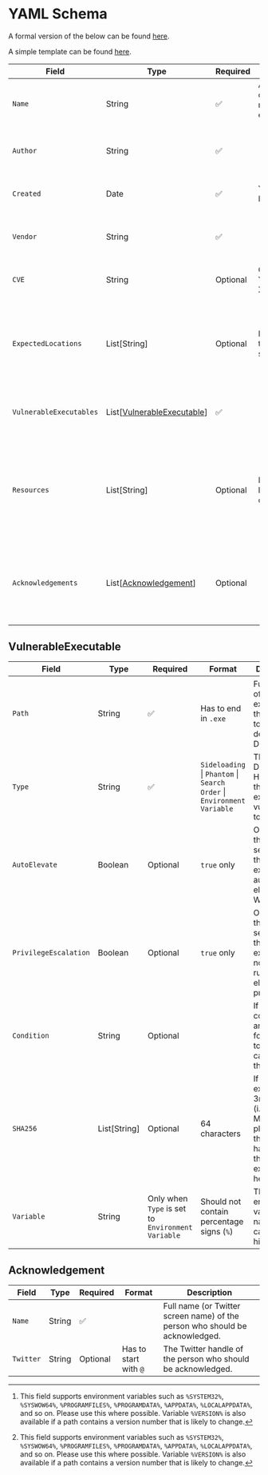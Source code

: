 # YAML Schema
A formal version of the below can be found [here](/.github/schema/schema.yml).

A simple template can be found [here](/template.yml).

| Field | Type | Required | Format | Description |
| ----- | ---- | -------- | ------ | ----------- |
| `Name`| String | ✅ | All lower case, must end in `.dll` | Name of the DLL that is being recorded. |
| `Author` | String | ✅ |  | Full name of the person creating the entry. | 
| `Created` | Date| ✅ | YYYY-MM-DD | Date of when the entry was first created. |
| `Vendor` | String | ✅ |  | Name of the vendor providing the DLL. | 
| `CVE` | String | Optional | CVE-YYYY-XXXX | ID of the assigned CVE, if applicable. |
| `ExpectedLocations` | List[String] | Optional | No trailing slashes | Folder locations[^1] where legitimate versions of the DLL are normally found. |
| `VulnerableExecutables` | List[[VulnerableExecutable](#VulnerableExecutable)] | ✅ |  | Executables that are known to load the DLL described. | 
| `Resources` | List[String] | Optional | HTTP(S) links only | URLs to relevant content that may explain further context (e.g. a PDF report, a tweet, a YouTube video).|
| `Acknowledgements` | List[[Acknowledgement](#Acknowledgement)] | Optional |  | People who should be acknowledge for finding this entry (i.e. who did the actual research). |

## VulnerableExecutable
| Field | Type | Required | Format | Description |
| ----- | ---- | -------- | ------ | ----------- |
| `Path` | String | ✅ | Has to end in `.exe` | Full location[^1] of legitimate executables that attempt to load the described DLL. |
| `Type` | String | ✅ | `Sideloading` \| `Phantom` \| `Search Order` \| `Environment Variable` | The type of DLL Hijacking this executable is vulnerable to. |
| `AutoElevate` | Boolean | Optional | `true` only | Only create this field and set to `true` if the executable is automatically elevated by Windows. |
| `PrivilegeEscalation` | Boolean | Optional | `true` only | Only create this field and set to `true` if the executable normally runs under elevated privileges. |
| `Condition` | String | Optional |  | If certain conditions are required for the attack to work, you can state them here. |
| `SHA256` | List[String] | Optional | 64 characters | If the executable is 3rd-party (i.e. non-Microsoft), please add the SHA256 hash(es) of the executable here. |
| `Variable` | String | Only when `Type` is set to `Environment Variable` | Should not contain percentage signs (`%`) | The environment variable name that can be hijacked. |

## Acknowledgement
| Field | Type | Required | Format | Description |
| ----- | ---- | -------- | ------ | ----------- |
| `Name` | String | ✅ |  | Full name (or Twitter screen name) of the person who should be acknowledged. | 
| `Twitter` | String | Optional | Has to start with `@` | The Twitter handle of the person who should be acknowledged. | 

[^1]: This field supports environment variables such as `%SYSTEM32%`, `%SYSWOW64%`, `%PROGRAMFILES%`, `%PROGRAMDATA%`, `%APPDATA%`, `%LOCALAPPDATA%`, and so on. Please use this where possible. Variable `%VERSION%` is also available if a path contains a version number that is likely to change. 
